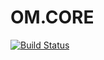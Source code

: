 
# OM.CORE

[![Build Status](https://travis-ci.org/tong/om.core.svg?branch=master)](https://travis-ci.org/tong/om.core)
